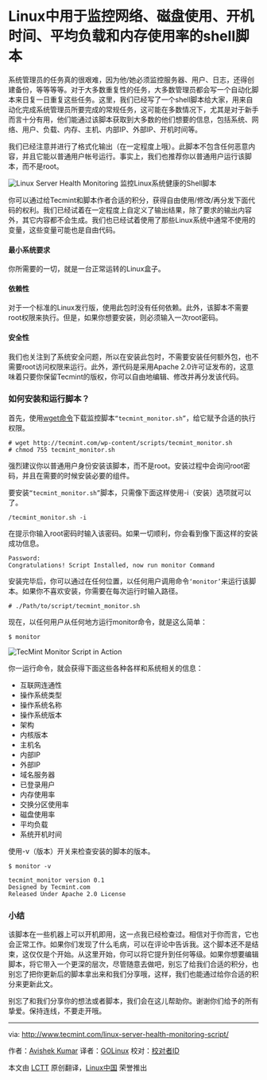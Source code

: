 Linux中用于监控网络、磁盘使用、开机时间、平均负载和内存使用率的shell脚本
================================================================================
系统管理员的任务真的很艰难，因为他/她必须监控服务器、用户、日志，还得创建备份，等等等等。对于大多数重复性的任务，大多数管理员都会写一个自动化脚本来日复一日重复这些任务。这里，我们已经写了一个shell脚本给大家，用来自动化完成系统管理员所要完成的常规任务，这可能在多数情况下，尤其是对于新手而言十分有用，他们能通过该脚本获取到大多数的他们想要的信息，包括系统、网络、用户、负载、内存、主机、内部IP、外部IP、开机时间等。

我们已经注意并进行了格式化输出（在一定程度上哦）。此脚本不包含任何恶意内容，并且它能以普通用户帐号运行。事实上，我们也推荐你以普通用户运行该脚本，而不是root。

![Linux Server Health Monitoring](http://www.tecmint.com/wp-content/uploads/2015/05/Linux-Health-Monitoring.png)
监控Linux系统健康的Shell脚本

你可以通过给Tecmint和脚本作者合适的积分，获得自由使用/修改/再分发下面代码的权利。我们已经试着在一定程度上自定义了输出结果，除了要求的输出内容外，其它内容都不会生成。我们也已经试着使用了那些Linux系统中通常不使用的变量，这些变量可能也是自由代码。

#### 最小系统要求 ####

你所需要的一切，就是一台正常运转的Linux盒子。

#### 依赖性 ####

对于一个标准的Linux发行版，使用此包时没有任何依赖。此外，该脚本不需要root权限来执行。但是，如果你想要安装，则必须输入一次root密码。

#### 安全性 ####

我们也关注到了系统安全问题，所以在安装此包时，不需要安装任何额外包，也不需要root访问权限来运行。此外，源代码是采用Apache 2.0许可证发布的，这意味着只要你保留Tecmint的版权，你可以自由地编辑、修改并再分发该代码。

### 如何安装和运行脚本？ ###

首先，使用[wget命令][1]下载监控脚本`“tecmint_monitor.sh”`，给它赋予合适的执行权限。

    # wget http://tecmint.com/wp-content/scripts/tecmint_monitor.sh
    # chmod 755 tecmint_monitor.sh

强烈建议你以普通用户身份安装该脚本，而不是root。安装过程中会询问root密码，并且在需要的时候安装必要的组件。

要安装`“tecmint_monitor.sh”`脚本，只需像下面这样使用-i（安装）选项就可以了。

    /tecmint_monitor.sh -i 

在提示你输入root密码时输入该密码。如果一切顺利，你会看到像下面这样的安装成功信息。

    Password: 
    Congratulations! Script Installed, now run monitor Command

安装完毕后，你可以通过在任何位置，以任何用户调用命令`‘monitor’`来运行该脚本。如果你不喜欢安装，你需要在每次运行时输入路径。

    # ./Path/to/script/tecmint_monitor.sh

现在，以任何用户从任何地方运行monitor命令，就是这么简单：

    $ monitor

![TecMint Monitor Script in Action](http://www.tecmint.com/wp-content/uploads/2015/05/TecMint-Monitor-Script.gif)

你一运行命令，就会获得下面这些各种各样和系统相关的信息：

- 互联网连通性
- 操作系统类型
- 操作系统名称
- 操作系统版本
- 架构
- 内核版本
- 主机名
- 内部IP
- 外部IP
- 域名服务器
- 已登录用户
- 内存使用率
- 交换分区使用率
- 磁盘使用率
- 平均负载
- 系统开机时间

使用-v（版本）开关来检查安装的脚本的版本。

    $ monitor -v
    
    tecmint_monitor version 0.1
    Designed by Tecmint.com
    Released Under Apache 2.0 License

### 小结 ###

该脚本在一些机器上可以开机即用，这一点我已经检查过。相信对于你而言，它也会正常工作。如果你们发现了什么毛病，可以在评论中告诉我。这个脚本还不是结束，这仅仅是个开始。从这里开始，你可以将它提升到任何等级。如果你想要编辑脚本，将它带入一个更深的层次，尽管随意去做吧，别忘了给我们合适的积分，也别忘了把你更新后的脚本拿出来和我们分享哦，这样，我们也能通过给你合适的积分来更新此文。

别忘了和我们分享你的想法或者脚本，我们会在这儿帮助你。谢谢你们给予的所有挚爱。保持连线，不要走开哦。

--------------------------------------------------------------------------------

via: http://www.tecmint.com/linux-server-health-monitoring-script/

作者：[Avishek Kumar][a]
译者：[GOLinux](https://github.com/GOLinux)
校对：[校对者ID](https://github.com/校对者ID)

本文由 [LCTT](https://github.com/LCTT/TranslateProject) 原创翻译，[Linux中国](https://linux.cn/) 荣誉推出

[a]:http://www.tecmint.com/author/avishek/
[1]:http://www.tecmint.com/10-wget-command-examples-in-linux/

